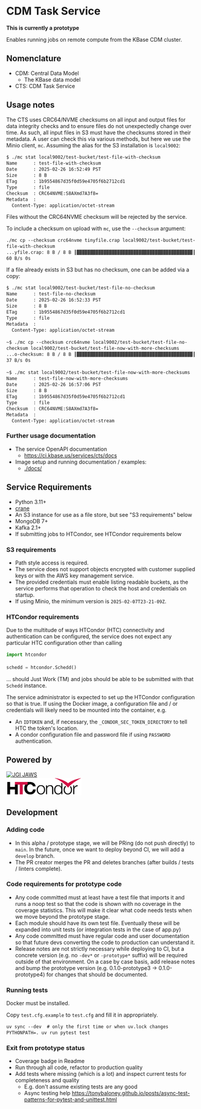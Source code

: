 # CDM Task Service

**This is currently a prototype**

Enables running jobs on remote compute from the KBase CDM cluster.

## Nomenclature

* CDM: Central Data Model
  * The KBase data model
* CTS: CDM Task Service

## Usage notes

The CTS uses CRC64/NVME checksums on all input and output files for data integrity checks and
to ensure files do not unexpectedly change over time. As such, all input files in S3 must
have the checksums stored in their metadata. A user can check this via various methods, but
here we use the Minio client, `mc`. Assuming the alias for the S3 installation is `local9002`:

```
$ ./mc stat local9002/test-bucket/test-file-with-checksum
Name      : test-file-with-checksum
Date      : 2025-02-26 16:52:49 PST 
Size      : 8 B    
ETag      : 1b9554867d35f0d59e4705f6b2712cd1 
Type      : file 
Checksum  : CRC64NVME:S8AXmd7A3f8=
Metadata  :
  Content-Type: application/octet-stream
```

Files without the CRC64NVME checksum will be rejected by the service.

To include a checksum on upload with `mc`, use the `--checksum` argument:

```
./mc cp --checksum crc64nvme tinyfile.crap local9002/test-bucket/test-file-with-checksum
...yfile.crap: 8 B / 8 B ┃▓▓▓▓▓▓▓▓▓▓▓▓▓▓▓▓▓▓▓▓▓▓▓▓▓▓▓▓▓▓▓▓▓▓▓▓▓▓▓▓▓▓▓┃ 60 B/s 0s
```

If a file already exists in S3 but has no checksum, one can be added via a copy:

```
$ ./mc stat local9002/test-bucket/test-file-no-checksum
Name      : test-file-no-checksum
Date      : 2025-02-26 16:52:33 PST 
Size      : 8 B    
ETag      : 1b9554867d35f0d59e4705f6b2712cd1 
Type      : file 
Metadata  :
  Content-Type: application/octet-stream 

~$ ./mc cp --checksum crc64nvme local9002/test-bucket/test-file-no-checksum local9002/test-bucket/test-file-now-with-more-checksums
...o-checksum: 8 B / 8 B ┃▓▓▓▓▓▓▓▓▓▓▓▓▓▓▓▓▓▓▓▓▓▓▓▓▓▓▓▓▓▓▓▓▓▓▓▓▓▓▓▓▓▓▓┃ 37 B/s 0s

~$ ./mc stat local9002/test-bucket/test-file-now-with-more-checksums
Name      : test-file-now-with-more-checksums
Date      : 2025-02-26 16:57:06 PST 
Size      : 8 B    
ETag      : 1b9554867d35f0d59e4705f6b2712cd1 
Type      : file 
Checksum  : CRC64NVME:S8AXmd7A3f8=
Metadata  :
  Content-Type: application/octet-stream 
```

### Further usage documentation

* The service OpenAPI documentation
  * https://ci.kbase.us/services/cts/docs
* Image setup and running documentation / examples:
  * [./docs/](./docs/)

## Service Requirements

* Python 3.11+
* [crane](https://github.com/google/go-containerregistry/blob/main/cmd/crane/README.md)
* An S3 instance for use as a file store, but see "S3 requirements" below
* MongoDB 7+
* Kafka 2.1+
* If submitting jobs to HTCondor, see HTCondor requirements below

### S3 requirements

* Path style access is required.
* The service does not support objects encrypted with customer supplied keys or with the
  AWS key management service.
* The provided credentials must enable listing readable buckets, as the service performs that
  operation to check the host and credentials on startup.
* If using Minio, the minimum version is `2025-02-07T23-21-09Z`.

### HTCondor requirements

Due to the multitude of ways HTCondor (HTC) connectivity and authentication can be configured,
the service does not expect any particular HTC configuration other than calling

```python
import htcondor

schedd = htcondor.Schedd()
```

... should Just Work (TM) and jobs should be able to be submitted with that `Schedd` instance.

The service administrator is expected to set up the HTCondor configuration so that is true. If
using the Docker image, a configuration file and / or credentials will likely need to be mounted
into the container, e.g.

* An `IDTOKEN` and, if necessary, the `_CONDOR_SEC_TOKEN_DIRECTORY` to tell HTC the token's
  location.
* A condor configuration file and password file if using `PASSWORD` authentication.

## Powered by

<div>
  <a href="https://jaws-docs.readthedocs.io" title="JGI JAWS">
      <img src="images/JAWS.webp" alt="JGI JAWS" width="200" />
  </a>
</div>

<div>
  <a href="https://htcondor.org/" title="HTcondor">
      <img src="images/HTC.png" alt="HTcondor" width="200" />
  </a>
</div>

## Development

### Adding code

* In this alpha / prototype stage, we will be PRing (do not push directly) to `main`. In the
  future, once we want to deploy beyond CI, we will add a `develop` branch.
* The PR creator merges the PR and deletes branches (after builds / tests / linters complete).

### Code requirements for prototype code

* Any code committed must at least have a test file that imports it and runs a noop test so that
  the code is shown with no coverage in the coverage statistics. This will make it clear what
  code needs tests when we move beyond the prototype stage.
* Each module should have its own test file. Eventually these will be expanded into unit tests
  (or integration tests in the case of app.py)
* Any code committed must have regular code and user documentation so that future devs
  converting the code to production can understand it.
* Release notes are not strictly necessary while deploying to CI, but a concrete version (e.g.
  no `-dev*` or `-prototype*` suffix) will be required outside of that environment. On a case by
  case basis, add release notes and bump the prototype version (e.g. 0.1.0-prototype3 ->
  0.1.0-prototype4) for changes that should be documented.

### Running tests

Docker must be installed.

Copy `test.cfg.example` to `test.cfg` and fill it in appropriately.

```
uv sync --dev  # only the first time or when uv.lock changes
PYTHONPATH=. uv run pytest test
```

### Exit from prototype status

* Coverage badge in Readme
* Run through all code, refactor to production quality
* Add tests where missing (which is a lot) and inspect current tests for completeness and quality
  * E.g. don't assume existing tests are any good
  * Async testing help
    https://tonybaloney.github.io/posts/async-test-patterns-for-pytest-and-unittest.html